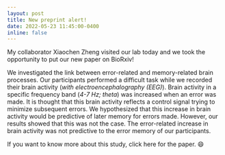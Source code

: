 ```yaml
---
layout: post
title: New preprint alert!
date: 2022-05-23 11:45:00-0400
inline: false
---
```


My collaborator Xiaochen Zheng visited our lab today and we took the opportunity to put our new paper on BioRxiv!

We investigated the link between error-related and memory-related brain processes. Our participants performed a difficult task while we recorded their brain activity (<i>with electroencephalography (EEG)</i>). Brain activity in a specific frequency band (<i>4-7 Hz; theta</i>) was increased when an error was made. It is thought that this brain activity reflects a control signal trying to minimize subsequent errors. We hypothesized that this increase in brain activity would be predictive of later memory for errors made. However, our results showed that this was not the case. The error-related increase in brain activity was not predictive to the error memory of our participants.

If you want to know more about this study, click here for the paper. 😄
